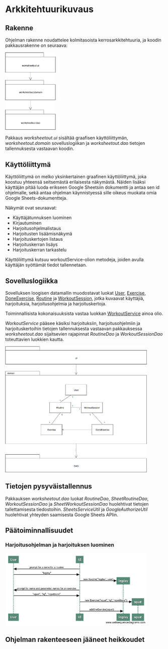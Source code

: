 # Arkkitehtuurikuvaus

## Rakenne
Ohjelman rakenne noudattelee kolmitasoista kerrosarkkitehtuuria, ja koodin pakkausrakenne on seuraava:

<img src="https://github.com/sainikumara/otm-harjoitustyo/blob/master/worksheetout/documentation/package-diagram.png" width="160">

Pakkaus _worksheetout.ui_ sisältää graafisen käyttöliittymän, _worksheetout.domain_ sovelluslogiikan ja _worksheetout.dao_ tietojen tallennuksesta vastaavan koodin.

## Käyttöliittymä
Käyttöliittymä on melko yksinkertainen graafinen käyttöliittymä, joka koostuu yhteensä seitsemästä erilaisesta näkymästä. Näiden lisäksi käyttäjän pitää luoda erikseen Google Sheetsiin dokumentti ja antaa sen id ohjelmalle, sekä antaa ohjelman käynnistyessä sille oikeus muokata omia Google Sheets-dokumentteja.

Näkymät ovat seuraavat:

- Käyttäjätunnuksen luominen
- Kirjautuminen
- Harjoitusohjelmalistaus
- Harjoitusten lisäämisnäkymä
- Harjoituskertojen listaus
- Harjoituskerran lisäys
- Harjoituskerran tarkastelu

Käyttöliittymä kutsuu workoutService-olion metodeja, joiden avulla käyttäjän syöttämät tiedot tallennetaan.

## Sovelluslogiikka
Sovelluksen loogisen datamallin muodostavat luokat [User](https://github.com/sainikumara/otm-harjoitustyo/blob/master/worksheetout/src/main/java/worksheetout/domain/User.java), [Exercise](https://github.com/sainikumara/otm-harjoitustyo/blob/master/worksheetout/src/main/java/worksheetout/domain/Exercise.java), [DoneExercise](https://github.com/sainikumara/otm-harjoitustyo/blob/master/worksheetout/src/main/java/worksheetout/domain/DoneExercise.java), [Routine](https://github.com/sainikumara/otm-harjoitustyo/blob/master/worksheetout/src/main/java/worksheetout/domain/Routine.java) ja [WorkoutSession](https://github.com/sainikumara/otm-harjoitustyo/blob/master/worksheetout/src/main/java/worksheetout/domain/WorkoutSession.java), jotka kuvaavat käyttäjiä, harjoituksia, harjoitusohjelmia ja harjoituskertoja.

Toiminnallisista kokonaisuuksista vastaa luokkan [WorkoutService](https://github.com/sainikumara/otm-harjoitustyo/blob/master/worksheetout/src/main/java/worksheetout/domain/WorkoutService.java) ainoa olio.

_WorkoutService_ pääsee käsiksi harjoituksiin, harjoitusohjelmiin ja harjoituskertoihin tietojen tallennuksesta vastaavan pakkauksessa _worksheetout.dao_ sijaitsevien rajapinnat _RoutineDao_ ja _WorkoutSessionDao_ toteuttavien luokkien kautta.

<img src="https://github.com/sainikumara/otm-harjoitustyo/blob/master/worksheetout/documentation/otm-project-class-diagram.png" width="450">

## Tietojen pysyväistallennus
Pakkauksen _worksheetout.dao_ luokat _RoutineDao_, _SheetRoutineDao_, _WorkoutSessionDao_ ja _SheetWorkoutSessionDao_ huolehtivat tietojen tallettamisesta tiedostoihin. _SheetsServiceUtil_ ja _GoogleAuthorizeUtil_ huolehtivat yhteyden saamisesta Google Sheets APIin.

## Päätoiminnallisuudet
### Harjoitusohjelman ja harjoituksen luominen
<img src="https://github.com/sainikumara/otm-harjoitustyo/blob/master/worksheetout/documentation/add_routine_add_exercise.png" width="450">

## Ohjelman rakenteeseen jääneet heikkoudet
